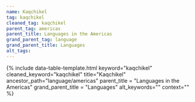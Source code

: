 ```yaml
---
name: Kaqchikel
tag: kaqchikel
cleaned_tag: kaqchikel
parent_tag: americas
parent_title: Languages in the Americas
grand_parent_tag: language
grand_parent_title: Languages
alt_tags: 
---
```


{% include data-table-template.html 
  keyword="kaqchikel" 
  cleaned_keyword="kaqchikel" 
  title="Kaqchikel"
  ancestor_path="language/americas" 
  parent_title = "Languages in the Americas"
  grand_parent_title = "Languages"
  alt_keywords=""
  context=""
%}


